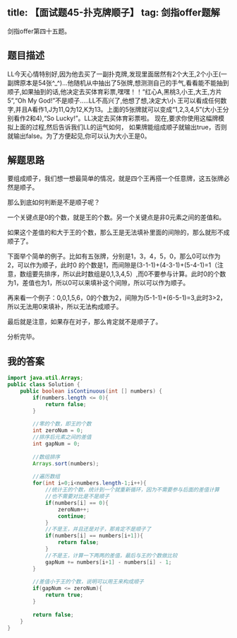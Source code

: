 title: 【面试题45-扑克牌顺子】
tag: 剑指offer题解
---
剑指offer第四十五题。
<!-- more -->

## 题目描述

LL今天心情特别好,因为他去买了一副扑克牌,发现里面居然有2个大王,2个小王(一副牌原本是54张^_^)...他随机从中抽出了5张牌,想测测自己的手气,看看能不能抽到顺子,如果抽到的话,他决定去买体育彩票,嘿嘿！！“红心A,黑桃3,小王,大王,方片5”,“Oh My God!”不是顺子.....LL不高兴了,他想了想,决定大\小 王可以看成任何数字,并且A看作1,J为11,Q为12,K为13。上面的5张牌就可以变成“1,2,3,4,5”(大小王分别看作2和4),“So Lucky!”。LL决定去买体育彩票啦。 现在,要求你使用这幅牌模拟上面的过程,然后告诉我们LL的运气如何， 如果牌能组成顺子就输出true，否则就输出false。为了方便起见,你可以认为大小王是0。


## 解题思路

要组成顺子，我们想一想最简单的情况，就是四个王再搭一个任意牌，这五张牌必然是顺子。

那么到底如何判断是不是顺子呢？

一个关键点是0的个数，就是王的个数。另一个关键点是非0元素之间的差值和。

如果这个差值的和大于王的个数，那么王是无法填补里面的间隙的，那么就形不成顺子了。

下面举个简单的例子。比如有五张牌，分别是1，3，4，5，0，那么0可以作为2，可以作为顺子，此时0 的个数是1，而间隙是(3-1-1)+(4-3-1)+(5-4-1)=1（注意，数组要先排序，所以此时数组是0,1,3,4,5）,而0不要参与计算。此时0的个数为1，差值也为1，所以0可以来填补这个间隙，所以可以作为顺子。

再来看一个例子：0,0,1,5,6，0的个数为2，间隙为(5-1-1)+(6-5-1)=3,此时3>2，所以无法用0来填补，所以无法构成顺子。


最后就是注意，如果存在对子，那么肯定就不是顺子了。

分析完毕。

## 我的答案


```java
import java.util.Arrays;
public class Solution {
    public boolean isContinuous(int [] numbers) {
        if(numbers.length <= 0){
            return false;
        }
        
        //零的个数，即王的个数
        int zeroNum = 0;
        //排序后元素之间的差值
        int gapNum = 0;
        
        //数组排序
        Arrays.sort(numbers);
        
        //遍历数组
        for(int i=0;i<numbers.length-1;i++){
            //统计王的个数，统计到一个就重新循环，因为不需要参与后面的差值计算
            //也不需要对比是不是顺子
            if(numbers[i] == 0){
                zeroNum++;
                continue;
            }
            //不是王，并且还是对子，那肯定不是顺子了
            if(numbers[i] == numbers[i+1]){
                return false;
            }
            //不是王，计算一下两两的差值，最后与王的个数做比较
            gapNum += numbers[i+1] - numbers[i] - 1;
        }
        
        //差值小于王的个数，说明可以用王来构成顺子
        if(gapNum <= zeroNum){
            return true;
        }
        
        return false;
    }
}
```




